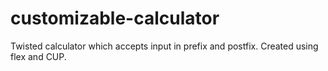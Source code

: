 # customizable-calculator
Twisted calculator which accepts input in prefix and postfix. Created using flex and CUP.
